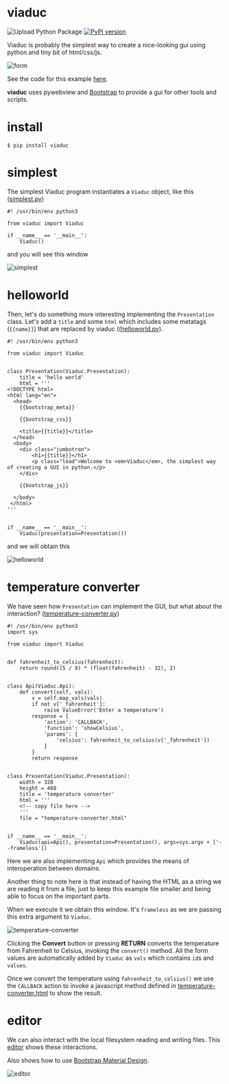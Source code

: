 # viaduc
![Upload Python Package](https://github.com/dtmilano/viaduc/workflows/Upload%20Python%20Package/badge.svg)
[![PyPI version](https://badge.fury.io/py/viaduc.svg)](https://badge.fury.io/py/viaduc)

Viaduc is probably the simplest way to create a nice-looking gui using python and tiny bit of html/css/js.

![form](./screenshots/form.png)

See the code for this example [here](./examples/form.py).

**viaduc** uses pywebview and [Bootstrap](https://getbootstrap.com/) to provide a gui for other tools and scripts.

# install
```
$ pip install viaduc
```

# simplest
The simplest Viaduc program instantiates a `Viaduc` object, like this ([simplest.py](./examples/simplest.py))

```
#! /usr/bin/env python3

from viaduc import Viaduc

if __name__ == '__main__':
    Viaduc()
```

and you will see this window

![simplest](./screenshots/simplest.png)

# helloworld
Then, let's do something more interesting implementing the `Presentation` class.
Let's add a `title` and some `html` which includes some metatags (`{{name}}`) that are replaced by viaduc (([helloworld.py](./examples/helloworld.py)).

```
#! /usr/bin/env python3

from viaduc import Viaduc


class Presentation(Viaduc.Presentation):
    title = 'hello world'
    html = '''
<!DOCTYPE html>
<html lang="en">
  <head>
    {{bootstrap_meta}}

    {{bootstrap_css}}

    <title>{{title}}</title>
  </head>
  <body>
    <div class="jumbotron">
        <h1>{{title}}</h1>
        <p class="lead">Welcome to <em>Viaduc</em>, the simplest way of creating a GUI in python.</p>
    </div>
    
    {{bootstrap_js}}

  </body>  
 </html>
'''


if __name__ == '__main__':
    Viaduc(presentation=Presentation())
```

and we will obtain this


![helloworld](./screenshots/helloworld.png)

# temperature converter
We have seen how `Presentation` can implement the GUI, but what about the interaction?
([temperature-converter.py](./examples/temperature-converter.py))

```
#! /usr/bin/env python3
import sys

from viaduc import Viaduc


def fahrenheit_to_celsius(fahrenheit):
    return round((5 / 9) * (float(fahrenheit) - 32), 2)


class Api(Viaduc.Api):
    def convert(self, vals):
        v = self.map_vals(vals)
        if not v['_fahrenheit']:
            raise ValueError('Enter a temperature')
        response = {
            'action': 'CALLBACK',
            'function': 'showCelsius',
            'params': {
                'celsius': fahrenheit_to_celsius(v['_fahrenheit'])
            }
        }
        return response


class Presentation(Viaduc.Presentation):
    width = 320
    height = 468
    title = 'temperature converter'
    html = '''
    <!-- copy file here -->
    '''
    file = "temperature-converter.html"


if __name__ == '__main__':
    Viaduc(api=Api(), presentation=Presentation(), args=sys.argv + ['--frameless'])
```

Here we are also implementing `Api` which provides the means of interoperation between domains.

Another thing to note here is that instead of having the HTML as a string we are reading it from a file, just to keep this example file smaller and being able to focus on the important parts.

When we execute it we obtain this window. It's `frameless` as we are passing this extra argument to `Viaduc`.


![temperature-converter](./screenshots/temperature-converter.png)

Clicking the **Convert** button or pressing **RETURN** converts the temperature from Fahrenheit to Celsius, invoking the `convert()` method. All the form values are automatically added by `Viaduc` as `vals` which contains `id`s and `values`.

Once we convert the temperature using `fahrenheit_to_celsius()` we use the `CALLBACK` action to invoke a javascript method defined in [temperature-converter.html](./examples/temperature-converter.html#L65) to show the result.

# editor
We can also interact with the local filesystem reading and writing files. This [editor](./examples/editor.py) shows these interactions.

Also shows how to use [Bootstrap Material Design](https://mdbootstrap.github.io/bootstrap-material-design/).

![editor](./screenshots/editor-example.gif)
